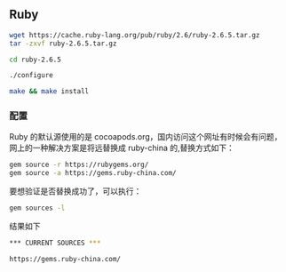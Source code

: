 ## Ruby


```bash
wget https://cache.ruby-lang.org/pub/ruby/2.6/ruby-2.6.5.tar.gz
tar -zxvf ruby-2.6.5.tar.gz

cd ruby-2.6.5 

./configure

make && make install 

```

### 配置

Ruby 的默认源使用的是 cocoapods.org，国内访问这个网址有时候会有问题，网上的一种解决方案是将远替换成 ruby-china 的,替换方式如下：

```bash
gem source -r https://rubygems.org/
gem source -a https://gems.ruby-china.com/
```

要想验证是否替换成功了，可以执行：

```bash
gem sources -l  
```

结果如下

```bash
*** CURRENT SOURCES ***

https://gems.ruby-china.com/
```
